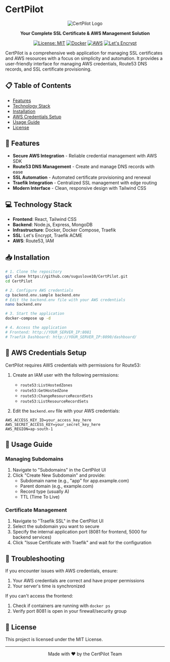 # CertPilot

<div align="center">

![CertPilot Logo](https://raw.githubusercontent.com/suguslove10/CertPilot/master/frontend/public/logo192.png)

**Your Complete SSL Certificate & AWS Management Solution**

[![License: MIT](https://img.shields.io/badge/License-MIT-blue.svg)](https://opensource.org/licenses/MIT)
[![Docker](https://img.shields.io/badge/Docker-Ready-2496ED?logo=docker)](https://docker.com)
[![AWS](https://img.shields.io/badge/AWS-Integrated-FF9900?logo=amazon-aws)](https://aws.amazon.com)
[![Let's Encrypt](https://img.shields.io/badge/Let's%20Encrypt-Secured-003A70?logo=letsencrypt)](https://letsencrypt.org)

</div>

CertPilot is a comprehensive web application for managing SSL certificates and AWS resources with a focus on simplicity and automation. It provides a user-friendly interface for managing AWS credentials, Route53 DNS records, and SSL certificate provisioning.

## 📋 Table of Contents

- [Features](#-features)
- [Technology Stack](#-technology-stack)
- [Installation](#-installation)
- [AWS Credentials Setup](#-aws-credentials-setup)
- [Usage Guide](#-usage-guide)
- [License](#-license)

## 🚀 Features

- **Secure AWS Integration** - Reliable credential management with AWS SDK
- **Route53 DNS Management** - Create and manage DNS records with ease
- **SSL Automation** - Automated certificate provisioning and renewal
- **Traefik Integration** - Centralized SSL management with edge routing
- **Modern Interface** - Clean, responsive design with Tailwind CSS

## 💻 Technology Stack

- **Frontend**: React, Tailwind CSS
- **Backend**: Node.js, Express, MongoDB
- **Infrastructure**: Docker, Docker Compose, Traefik
- **SSL**: Let's Encrypt, Traefik ACME
- **AWS**: Route53, IAM

## 📥 Installation

```bash
# 1. Clone the repository
git clone https://github.com/suguslove10/CertPilot.git
cd CertPilot

# 2. Configure AWS credentials
cp backend.env.sample backend.env
# Edit the backend.env file with your AWS credentials
nano backend.env

# 3. Start the application
docker-compose up -d

# 4. Access the application
# Frontend: http://YOUR_SERVER_IP:8081
# Traefik Dashboard: http://YOUR_SERVER_IP:8090/dashboard/
```

## 🔐 AWS Credentials Setup

CertPilot requires AWS credentials with permissions for Route53:

1. Create an IAM user with the following permissions:
   - `route53:ListHostedZones`
   - `route53:GetHostedZone`
   - `route53:ChangeResourceRecordSets`
   - `route53:ListResourceRecordSets`

2. Edit the `backend.env` file with your AWS credentials:

```
AWS_ACCESS_KEY_ID=your_access_key_here
AWS_SECRET_ACCESS_KEY=your_secret_key_here
AWS_REGION=ap-south-1
```

## 📘 Usage Guide

### Managing Subdomains

1. Navigate to "Subdomains" in the CertPilot UI
2. Click "Create New Subdomain" and provide:
   - Subdomain name (e.g., "app" for app.example.com)
   - Parent domain (e.g., example.com)
   - Record type (usually A)
   - TTL (Time To Live)

### Certificate Management

1. Navigate to "Traefik SSL" in the CertPilot UI
2. Select the subdomain you want to secure
3. Specify the internal application port (8081 for frontend, 5000 for backend services)
4. Click "Issue Certificate with Traefik" and wait for the configuration

## 🔧 Troubleshooting

If you encounter issues with AWS credentials, ensure:
1. Your AWS credentials are correct and have proper permissions
2. Your server's time is synchronized

If you can't access the frontend:
1. Check if containers are running with `docker ps`
2. Verify port 8081 is open in your firewall/security group

## 📄 License

This project is licensed under the MIT License.

---

<div align="center">
Made with ❤️ by the CertPilot Team
</div> 